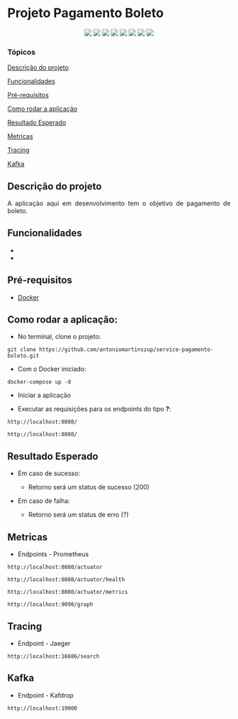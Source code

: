 <h1>Projeto Pagamento Boleto</h1> 

<p align="center">
  <img src="https://img.shields.io/static/v1?label=spring&message=framework&color=green&style=for-the-badge&logo=SPRING"/>
  <img src="http://img.shields.io/static/v1?label=Spring&message=2.5.6&color=red&style=for-the-badge&logo=spring"/>
  <img src="https://img.shields.io/static/v1?label=&message=Kafka&color=gray&style=for-the-badge&logo=Kafka"/>
  <img src="https://img.shields.io/static/v1?label=&message=Docker&color=gray&style=for-the-badge&logo=Docker"/>
  <img src="https://img.shields.io/static/v1?label=&message=Jaeger&color=gray&style=for-the-badge&logo=Jaeger"/>
  <img src="https://img.shields.io/static/v1?label=&message=Prometheus&color=gray&style=for-the-badge&logo=Prometheus"/>
  <img src="http://img.shields.io/static/v1?label=TESTES&message=%3E1&color=GREEN&style=for-the-badge"/>
  <img src="http://img.shields.io/static/v1?label=STATUS&message=EM%20DESENVOLVIMENTO&color=RED&style=for-the-badge"/>
</p>


### Tópicos

[Descrição do projeto](#descrição-do-projeto)

[Funcionalidades](#funcionalidades)

[Pré-requisitos](#pré-requisitos)

[Como rodar a aplicação](#como-rodar-a-aplicação)

[Resultado Esperado](#resultado-esperado)

[Metricas](#metricas)

[Tracing](#tracing)

[Kafka](#kafka)

## Descrição do projeto

<p align="justify">
  A aplicação aqui em desenvolvimento tem o objetivo de pagamento de boleto. 
</p>

## Funcionalidades

* 

* 


## Pré-requisitos

* [Docker](https://docs.docker.com/get-docker/)


## Como rodar a aplicação:

* No terminal, clone o projeto:
```
git clone https://github.com/antoniomartinszup/service-pagamento-boleto.git
```

* Com o Docker iniciado:
```
docker-compose up -d
```

* Iniciar a aplicação 

* Executar as requisições para os endpoints do tipo **?**:
```
http://localhost:8080/

http://localhost:8080/
```

## Resultado Esperado

- Em caso de sucesso:
    - Retorno será um status de sucesso (200)

- Em caso de falha:
    - Retorno será um status de erro (?)

## Metricas

* Endpoints - Prometheus
```
http://localhost:8080/actuator

http://localhost:8080/actuator/health

http://localhost:8080/actuator/metrics

http://localhost:9090/graph
```

## Tracing

* Endpoint - Jaeger
```
http://localhost:16686/search

```

## Kafka

* Endpoint - Kafdrop
```
http://localhost:19000

```